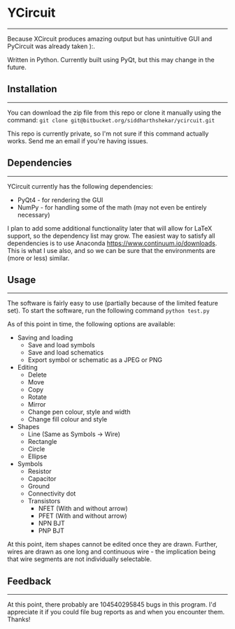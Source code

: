 # YCircuit #

-------------------------------------------------------------------------------
Because XCircuit produces amazing output but has unintuitive GUI and PyCircuit was already taken ):.

Written in Python. Currently built using PyQt, but this may change in the future.

## Installation ##

-------------------------------------------------------------------------------
You can download the zip file from this repo or clone it manually using the command:
`git clone git@bitbucket.org/siddharthshekar/ycircuit.git`

This repo is currently private, so I'm not sure if this command actually works. Send me an email if you're having issues.

## Dependencies ##

-------------------------------------------------------------------------------
YCircuit currently has the following dependencies:
  * PyQt4 - for rendering the GUI
  * NumPy - for handling some of the math (may not even be entirely necessary)

I plan to add some additional functionality later that will allow for LaTeX support, so the dependency list may grow. The easiest way to satisfy all dependencies is to use Anaconda <https://www.continuum.io/downloads>. This is what I use also, and so we can be sure that the environments are (more or less) similar.

## Usage ##

-------------------------------------------------------------------------------

The software is fairly easy to use (partially because of the limited feature set). To start the software, run the following command
`python test.py`

As of this point in time, the following options are available:
  * Saving and loading
    * Save and load symbols
    * Save and load schematics
    * Export symbol or schematic as a JPEG or PNG
  * Editing
    * Delete
    * Move
    * Copy
    * Rotate
    * Mirror
    * Change pen colour, style and width
    * Change fill colour and style
  * Shapes
    * Line (Same as Symbols -> Wire)
    * Rectangle
    * Circle
    * Ellipse
  * Symbols
    * Resistor
    * Capacitor
    * Ground
    * Connectivity dot
    * Transistors
      * NFET (With and without arrow)
      * PFET (With and without arrow)
      * NPN BJT
      * PNP BJT

At this point, item shapes cannot be edited once they are drawn. Further, wires are drawn as one long and continuous wire - the implication being that wire segments are not individually selectable.

## Feedback ##

-------------------------------------------------------------------------------

At this point, there probably are 104540295845 bugs in this program. I'd appreciate it if you could file bug reports as and when you encounter them. Thanks! 
